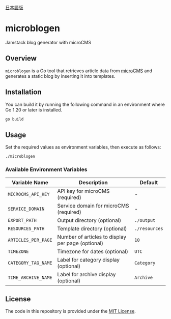 [日本語版](README.md)

# microblogen
Jamstack blog generator with microCMS

## Overview
`microblogen` is a Go tool that retrieves article data from [microCMS](https://microcms.io/)
and generates a static blog by inserting it into templates.

## Installation
You can build it by running the following command in an environment where Go 1.20 or later is installed.

```bash
go build
```

## Usage
Set the required values as environment variables, then execute as follows:

```bash
./microblogen
```

### Available Environment Variables
| Variable Name | Description | Default |
| ------ | ---- | ---------- |
| `MICROCMS_API_KEY` | API key for microCMS (required) | - |
| `SERVICE_DOMAIN` | Service domain for microCMS (required) | - |
| `EXPORT_PATH` | Output directory (optional) | `./output` |
| `RESOURCES_PATH` | Template directory (optional) | `./resources` |
| `ARTICLES_PER_PAGE` | Number of articles to display per page (optional) | `10` |
| `TIMEZONE` | Timezone for dates (optional) | `UTC` |
| `CATEGORY_TAG_NAME` | Label for category display (optional) | `Category` |
| `TIME_ARCHIVE_NAME` | Label for archive display (optional) | `Archive` |

## License
The code in this repository is provided under the [MIT License](LICENSE).
